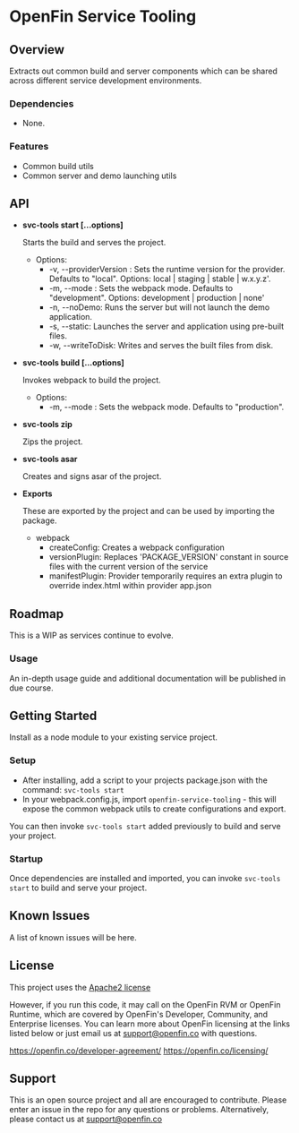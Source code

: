 # OpenFin Service Tooling


## Overview

Extracts out common build and server components which can be shared across different service development environments.

### Dependencies
- None.

### Features
* Common build utils
* Common server and demo launching utils

## API
* **svc-tools start [...options]**

    Starts the build and serves the project.

    - Options: 
        - -v, --providerVersion <version>: Sets the runtime version for the provider.  Defaults to "local". Options: local | staging | stable | w.x.y.z'.
        - -m, --mode <mode>: Sets the webpack mode.  Defaults to "development".  Options: development | production | none'
        - -n, --noDemo: Runs the server but will not launch the demo application.
        - -s, --static: Launches the server and application using pre-built files.
        - -w, --writeToDisk: Writes and serves the built files from disk.

* **svc-tools build [...options]**

    Invokes webpack to build the project.

    - Options: 
        - -m, --mode <mode>: Sets the webpack mode.  Defaults to "production".

* **svc-tools zip**


    Zips the project.

* **svc-tools asar**


    Creates and signs asar of the project.

* **Exports**

    These are exported by the project and can be used by importing the package.
    
    - webpack
        - createConfig: Creates a webpack configuration
        - versionPlugin: Replaces 'PACKAGE_VERSION' constant in source files with the current version of the service
        - manifestPlugin: Provider temporarily requires an extra plugin to override index.html within provider app.json

## Roadmap
This is a WIP as services continue to evolve.

### Usage
An in-depth usage guide and additional documentation will be published in due course.

## Getting Started

Install as a node module to your existing service project.

### Setup

- After installing, add a script to your projects package.json with the command: `svc-tools start` 
- In your webpack.config.js, import `openfin-service-tooling` - this will expose the common webpack utils to create configurations and export.

You can then invoke `svc-tools start` added previously to build and serve your project.

### Startup
Once dependencies are installed and imported, you can invoke `svc-tools start` to build and serve your project.

## Known Issues
A list of known issues will be here.

## License
This project uses the [Apache2 license](https://www.apache.org/licenses/LICENSE-2.0)

However, if you run this code, it may call on the OpenFin RVM or OpenFin Runtime, which are covered by OpenFin's Developer, Community, and Enterprise licenses. You can learn more about OpenFin licensing at the links listed below or just email us at support@openfin.co with questions.

https://openfin.co/developer-agreement/
https://openfin.co/licensing/

## Support
This is an open source project and all are encouraged to contribute.
Please enter an issue in the repo for any questions or problems. Alternatively, please contact us at support@openfin.co
